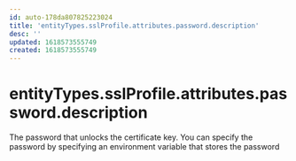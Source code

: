 ```yaml
---
id: auto-178da807825223024
title: 'entityTypes.sslProfile.attributes.password.description'
desc: ''
updated: 1618573555749
created: 1618573555749
---
```

# entityTypes.sslProfile.attributes.password.description

The password that unlocks the certificate key. You can specify the password by specifying an environment variable that stores the password